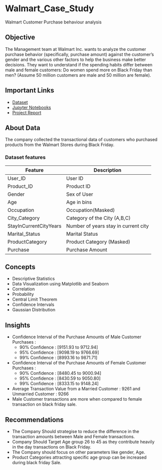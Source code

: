 # Walmart_Case_Study
Walmart Customer Purchase behaviour analysis


## Objective
The Management team at Walmart Inc. wants to analyze the customer purchase behavior (specifically, purchase amount) against the customer’s gender and the various other factors to help the business make better decisions. They want to understand if the spending habits differ between male and female customers: Do women spend more on Black Friday than men? (Assume 50 million customers are male and 50 million are female).
## Important Links
- [Dataset](https://github.com/shyammanikandan/Walmart_Business_Case_Study/blob/main/walmart_data.csv)
- [Jupyter Notebooks](https://github.com/shyammanikandan/Walmart_Business_Case_Study/blob/main/walmart_Casestudy.ipynb)
- [Project Report](https://github.com/shyammanikandan/Walmart_Business_Case_Study/blob/main/Final%20Report.pdf)
## About Data
The company collected the transactional data of customers who purchased products from the Walmart Stores during Black Friday. 



### Dataset features
| Feature                      | Description |
| -----------                  | ----------- |
| User_ID	| User ID|
|Product_ID|	 	Product ID |
|Gender|	 	Sex of User|
|Age	|Age in bins|
|Occupation	| 	Occupation(Masked)|
|City_Category	|Category of the City (A,B,C)|
|StayInCurrentCityYears|Number of years stay in current city|
|Marital_Status	| 	Marital Status|
|ProductCategory	|Product Category (Masked)|
|Purchase	|	Purchase Amount|

## Concepts

- Descriptive Statistics
- Data Visualization using Matplotlib and Seaborn
- Correlation
- Probability
- Central Limit Theorem
- Confidence Intervals
- Gaussian Distribution

## Insights

- Confidence Interval of the Purchase Amounts of Male Customer Purchases :
  - 90% Confidence : [9151.93 to 9712.94]
  - 95% Confidence : [9098.19 to 9766.69]
  - 99% Confidence : [8993.16 to 9871.71]
- Confidence Interval of the Purchase Amounts of Female Customer Purchases :
  - 90% Confidence : [8480.45 to 9000.94]
  - 95% Confidence : [8430.59 to 9050.80]
  - 99% Confidence : [8333.15 to 9148.24]
- Average Transaction Value from a Married Customer : 9261 and Unmarried Customer : 9266
- Male Customer transactions are more when compared to female transaction on black friday sale.

## Recommendations

- The Company Should strategise to reduce the difference in the transaction amounts between Male and Female transactions.
- Company Should Target Age group 26 to 45 as they contribute heavily in the day transactions on Black Friday.
- The Company should focus on other parameters like gender, Age.
- Product Categories attracting specific age group can be increased during black friday Sale.


